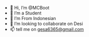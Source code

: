 - 👋 Hi, I’m @MCBoot
- 👀 I’m a Student
- 🌱 I’m From Indonesian
- 💞️ I’m looking to collaborate on Desi
- 📫 tell me on gesa6365@gmail.com

<!---
MCBoot/MCBoot is a ✨ special ✨ repository because its `README_Esa.md` (this file) appears on your GitHub profile.
You can click the Preview link to take a look at your changes.
--->
